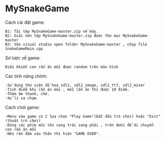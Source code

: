 # MySnakeGame

Cách cài đặt game:

	B1: Tải tệp MySnakeGame-master.zip về máy.
	B2: Giải nén tệp MySnakeGame-master.zip được thư mục MySnakeGame-master
	B3: Vào visual studio open folder MySnakeGame-master , chạy file SnakeGameMain.cpp
  
  

Sơ lược về game:

	Điều khiển con rắn ăn mồi được random trên màn hình 

Các tính năng chính:

	-Sử dụng thư viện đồ họa sdl2, sdl2_image, sdl2_ttf, sdl2_mixer
	-Tính điểm khi rắn ăn mồi , mỗi lần ăn thì được 10 điểm.
	-Thêm âm thanh, chữ.
	-Xử lí va chạm.
Cách chơi game:

	-Menu vào game có 2 lựa chọn "Play Game"(bắt đầu trò chơi) hoặc "Exit"(thoát trò chơi)
	-Dùng các phím mũi tên sang trái sang phải , trên dưới để di chuyển con rắn ăn mồi
	-Nếu rắn đâm vào thân thì hiện "GAME OVER".




















